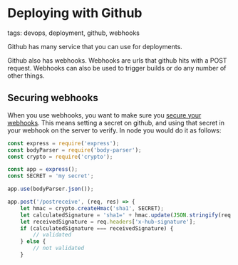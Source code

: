 # Deploying with Github

tags: devops, deployment, github, webhooks

Github has many service that you can use for deployments.

Github also has webhooks. Webhooks are urls that github hits with a POST
request. Webhooks can also be used to trigger builds or do any number of
other things.

## Securing webhooks

When you use webhooks, you want to make sure you [secure your webhooks](https://developer.github.com/webhooks/securing/).
This means setting a secret on github, and using that secret in your webhook
on the server to verify. In node you would do it as follows:

```javascript
const express = require('express');
const bodyParser = require('body-parser');
const crypto = require('crypto');

const app = express();
const SECRET = 'my secret';

app.use(bodyParser.json());

app.post('/postreceive', (req, res) => {
    let hmac = crypto.createHmac('sha1', SECRET);
    let calculatedSignature = 'sha1=' + hmac.update(JSON.stringify(req.body)).digest('hex');
    let receivedSignature = req.headers['x-hub-signature'];
    if (calculatedSignature === receivedSignature) {
        // validated
    } else {
        // not validated
    }
```

